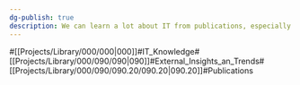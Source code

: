 ```yaml
---
dg-publish: true
description: We can learn a lot about IT from publications, especially books and web articles. This subcategory provides insights of this kind.
---
```

#[[Projects/Library/000/000\|000]]#IT_Knowledge#[[Projects/Library/000/090/090\|090]]#External_Insights_an_Trends#[[Projects/Library/000/090/090.20/090.20\|090.20]]#Publications